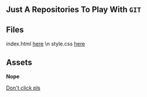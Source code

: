 ## Just A Repositories To Play With `GIT`

## Files
index.html [here](index.html) \n
style.css [here](style.css)

## Assets
**Nope**

[Don't click pls](https://www.youtube.com/watch?v=dQw4w9WgXcQ)
